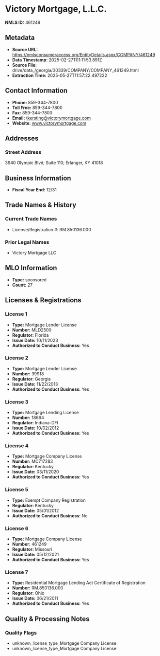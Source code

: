 # Victory Mortgage, L.L.C.

**NMLS ID:** 461249

## Metadata
- **Source URL:** https://nmlsconsumeraccess.org/EntityDetails.aspx/COMPANY/461249
- **Data Timestamp:** 2025-02-27T01:11:53.891Z
- **Source File:** drive/data_/georgia/30339/COMPANY/COMPANY_461249.html
- **Extraction Time:** 2025-05-27T11:57:22.497222

## Contact Information
- **Phone:** 859-344-7800
- **Toll Free:** 859-344-7800
- **Fax:** 859-344-7800
- **Email:** tkersting@victorymortgage.com
- **Website:** www.victorymortgage.com

## Addresses
### Street Address
3940 Olympic Blvd; Suite 110; Erlanger, KY 41018

## Business Information
- **Fiscal Year End:** 12/31

## Trade Names & History
### Current Trade Names
- License/Registration #: RM.850136.000

### Prior Legal Names
- Victory Mortgage LLC

## MLO Information
- **Type:** sponsored
- **Count:** 27

## Licenses & Registrations

### License 1
- **Type:** Mortgage Lender License
- **Number:** MLD2500
- **Regulator:** Florida
- **Issue Date:** 10/11/2023
- **Authorized to Conduct Business:** Yes

### License 2
- **Type:** Mortgage Lender License
- **Number:** 39918
- **Regulator:** Georgia
- **Issue Date:** 11/22/2013
- **Authorized to Conduct Business:** Yes

### License 3
- **Type:** Mortgage Lending License
- **Number:** 18664
- **Regulator:** Indiana-DFI
- **Issue Date:** 10/02/2012
- **Authorized to Conduct Business:** Yes

### License 4
- **Type:** Mortgage Company License
- **Number:** MC717283
- **Regulator:** Kentucky
- **Issue Date:** 03/11/2020
- **Authorized to Conduct Business:** Yes

### License 5
- **Type:** Exempt Company Registration
- **Regulator:** Kentucky
- **Issue Date:** 05/01/2012
- **Authorized to Conduct Business:** No

### License 6
- **Type:** Mortgage Company License
- **Number:** 461249
- **Regulator:** Missouri
- **Issue Date:** 05/12/2021
- **Authorized to Conduct Business:** Yes

### License 7
- **Type:** Residential Mortgage Lending Act Certificate of Registration
- **Number:** RM.850136.000
- **Regulator:** Ohio
- **Issue Date:** 06/21/2011
- **Authorized to Conduct Business:** Yes

## Quality & Processing Notes
### Quality Flags
- unknown_license_type_Mortgage Company License
- unknown_license_type_Mortgage Company License
